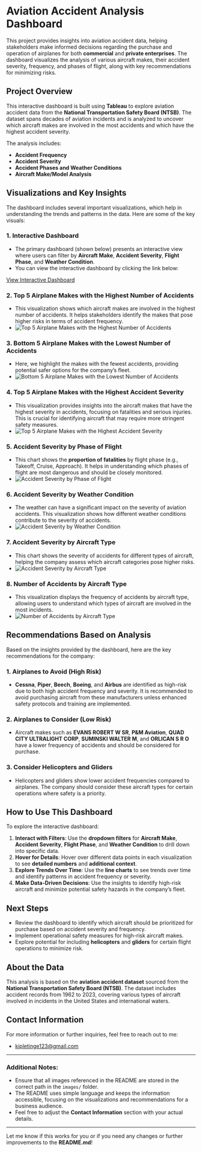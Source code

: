 # Aviation Accident Analysis Dashboard

This project provides insights into aviation accident data, helping stakeholders make informed decisions regarding the purchase and operation of airplanes for both **commercial** and **private enterprises**. The dashboard visualizes the analysis of various aircraft makes, their accident severity, frequency, and phases of flight, along with key recommendations for minimizing risks.

## Project Overview

This interactive dashboard is built using **Tableau** to explore aviation accident data from the **National Transportation Safety Board (NTSB)**. The dataset spans decades of aviation incidents and is analyzed to uncover which aircraft makes are involved in the most accidents and which have the highest accident severity.

The analysis includes:
- **Accident Frequency**
- **Accident Severity**
- **Accident Phases and Weather Conditions**
- **Aircraft Make/Model Analysis**

## Visualizations and Key Insights

The dashboard includes several important visualizations, which help in understanding the trends and patterns in the data. Here are some of the key visuals:

### 1. **Interactive Dashboard**
- The primary dashboard (shown below) presents an interactive view where users can filter by **Aircraft Make**, **Accident Severity**, **Flight Phase**, and **Weather Condition**.
- You can view the interactive dashboard by clicking the link below:

[View Interactive Dashboard](https://emmanuel-arch.github.io/dsc-phase-1-project-v3/)

### 2. **Top 5 Airplane Makes with the Highest Number of Accidents**
- This visualization shows which aircraft makes are involved in the highest number of accidents. It helps stakeholders identify the makes that pose higher risks in terms of accident frequency.
- ![Top 5 Airplane Makes with the Highest Number of Accidents](IMAGES/Top5B.png)

### 3. **Bottom 5 Airplane Makes with the Lowest Number of Accidents**
- Here, we highlight the makes with the fewest accidents, providing potential safer options for the company’s fleet.
- ![Bottom 5 Airplane Makes with the Lowest Number of Accidents](IMAGES/Bottom5.png)

### 4. **Top 5 Airplane Makes with the Highest Accident Severity**
- This visualization provides insights into the aircraft makes that have the highest severity in accidents, focusing on fatalities and serious injuries. This is crucial for identifying aircraft that may require more stringent safety measures.
- ![Top 5 Airplane Makes with the Highest Accident Severity](IMAGES/Top5A.png)

### 5. **Accident Severity by Phase of Flight**
- This chart shows the **proportion of fatalities** by flight phase (e.g., Takeoff, Cruise, Approach). It helps in understanding which phases of flight are most dangerous and should be closely monitored.
- ![Accident Severity by Phase of Flight](IMAGES/ASPF.png)

### 6. **Accident Severity by Weather Condition**
- The weather can have a significant impact on the severity of aviation accidents. This visualization shows how different weather conditions contribute to the severity of accidents.
- ![Accident Severity by Weather Condition](IMAGES/ASWC.png)

### 7. **Accident Severity by Aircraft Type**
- This chart shows the severity of accidents for different types of aircraft, helping the company assess which aircraft categories pose higher risks.
- ![Accident Severity by Aircraft Type](IMAGES/Severity.png)

### 8. **Number of Accidents by Aircraft Type**
- This visualization displays the frequency of accidents by aircraft type, allowing users to understand which types of aircraft are involved in the most incidents.
- ![Number of Accidents by Aircraft Type](IMAGES/Accidents.png)

## Recommendations Based on Analysis

Based on the insights provided by the dashboard, here are the key recommendations for the company:

### 1. **Airplanes to Avoid (High Risk)**
   - **Cessna**, **Piper**, **Beech**, **Boeing**, and **Airbus** are identified as high-risk due to both high accident frequency and severity. It is recommended to avoid purchasing aircraft from these manufacturers unless enhanced safety protocols and training are implemented.

### 2. **Airplanes to Consider (Low Risk)**
   - Aircraft makes such as **EVANS ROBERT W SR**, **P&M Aviation**, **QUAD CITY ULTRALIGHT CORP**, **SUMINSKI WALTER M**, and **ORLICAN S R O** have a lower frequency of accidents and should be considered for purchase.

### 3. **Consider Helicopters and Gliders**
   - Helicopters and gliders show lower accident frequencies compared to airplanes. The company should consider these aircraft types for certain operations where safety is a priority.

## How to Use This Dashboard

To explore the interactive dashboard:

1. **Interact with Filters**: Use the **dropdown filters** for **Aircraft Make**, **Accident Severity**, **Flight Phase**, and **Weather Condition** to drill down into specific data.
2. **Hover for Details**: Hover over different data points in each visualization to see **detailed numbers** and **additional context**.
3. **Explore Trends Over Time**: Use the **line charts** to see trends over time and identify patterns in accident frequency or severity.
4. **Make Data-Driven Decisions**: Use the insights to identify high-risk aircraft and minimize potential safety hazards in the company’s fleet.

## Next Steps

- Review the dashboard to identify which aircraft should be prioritized for purchase based on accident severity and frequency.
- Implement operational safety measures for high-risk aircraft makes.
- Explore potential for including **helicopters** and **gliders** for certain flight operations to minimize risk.

## About the Data

This analysis is based on the **aviation accident dataset** sourced from the **National Transportation Safety Board (NTSB)**. The dataset includes accident records from 1962 to 2023, covering various types of aircraft involved in incidents in the United States and international waters.

## Contact Information

For more information or further inquiries, feel free to reach out to me:

- [kipletinge123@gmail.com](#)

---

### **Additional Notes**:
- Ensure that all images referenced in the README are stored in the correct path in the `images/` folder.
- The README uses simple language and keeps the information accessible, focusing on the visualizations and recommendations for a business audience.
- Feel free to adjust the **Contact Information** section with your actual details.

---

Let me know if this works for you or if you need any changes or further improvements to the **README.md**!
